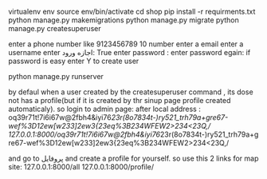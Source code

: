 virtualenv env 
source env/bin/activate
cd shop
pip install -r requirments.txt
python manage.py makemigrations
python manage.py migrate
python manage.py createsuperuser

enter a phone number like 9123456789 10 number
enter a email
enter a username
enter اجازه ورود: True
enter password :
enter password egain: 
if password is easy enter Y to create user

python manage.py runserver

by defaul when a user created by the createsuperuser command , its dose not has a profile(but if it is created by thr sinup page profile created automaticaly).
so login to admin page:
after local address : oq39r71t!7i6i67w@2fbh4&iyi76*23r(8o7834t-)ry521_trh79a+gre67-wef%3D12ew[w233]2ew3{23eq%3B234WFEW2>234<23Q,/
127.0.0.1:8000/oq39r71t!7i6i67w@2fbh4&iyi76*23r(8o7834t-)ry521_trh79a+gre67-wef%3D12ew[w233]2ew3{23eq%3B234WFEW2>234<23Q,/

and go to پروفایل and create a profile for yourself.
so use this 2 links for map site:
127.0.0.1:8000/all
127.0.0.1:8000/profile/
